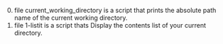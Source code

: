 0. file current_working_directory is a script that prints the absolute path name of the current working directory.
1. file 1-listit is a script thats Display the contents list of your current directory.
